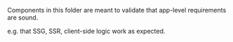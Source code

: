 Components in this folder are meant to validate that app-level requirements are sound.

e.g. that SSG, SSR, client-side logic work as expected.